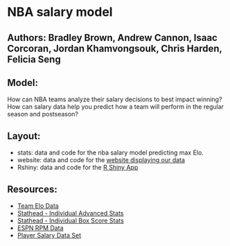 # NBA salary model

## Authors: Bradley Brown, Andrew Cannon, Isaac Corcoran, Jordan Khamvongsouk, Chris Harden, Felicia Seng

## Model:
How can NBA teams analyze their salary decisions to best impact winning? How can salary data help you predict how a team will perform in the regular season and postseason?

## Layout:
  - stats: data and code for the nba salary model predicting max Elo.
  - website: data and code for the [website displaying our data](https://nbasalary.sportsdada.net)
  - Rshiny: data and code for the [R Shiny App](https://christopher-harden.shinyapps.io/NbaSalary/)

## Resources:
  - [Team Elo Data](https://github.com/fivethirtyeight/data/tree/master/nba-elo)
  - [Stathead - Individual Advanced Stats](https://stathead.com/tiny/iOu2j)
  - [Stathead - Individual Box Score Stats](https://stathead.com/tiny/UOe8L)
  - [ESPN RPM Data](http://www.espn.com/nba/statistics/rpm/_/year/2020)
  - [Player Salary Data Set](https://www.kaggle.com/whitefero/nba-player-salary-19902017)
  

